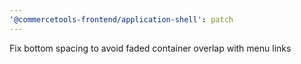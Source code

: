 ```yaml
---
'@commercetools-frontend/application-shell': patch
---
```


Fix bottom spacing to avoid faded container overlap with menu links
